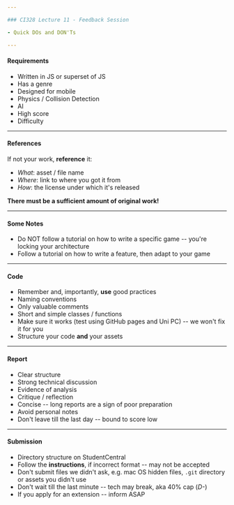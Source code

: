 ```yaml
---

### CI328 Lecture 11 - Feedback Session

- Quick DOs and DON'Ts

---
```


#### Requirements

- Written in JS or superset of JS
- Has a genre
- Designed for mobile
- Physics / Collision Detection
- AI
- High score
- Difficulty

---

#### References

If not your work, **reference** it:

- _What_: asset / file name
- _Where_: link to where you got it from
- _How_: the license under which it's released

**There must be a sufficient amount of original work!**

---

#### Some Notes

- Do NOT follow a tutorial on how to write a specific game -- you're locking your architecture
- Follow a tutorial on how to write a feature, then adapt to your game

---

#### Code

- Remember and, importantly, **use** good practices
- Naming conventions
- Only valuable comments
- Short and simple classes / functions
- Make sure it works (test using GitHub pages and Uni PC) -- we won't fix it for you
- Structure your code **and** your assets

---

#### Report

- Clear structure
- Strong technical discussion
- Evidence of analysis
- Critique / reflection
- Concise -- long reports are a sign of poor preparation
- Avoid personal notes
- Don't leave till the last day -- bound to score low

---

#### Submission

- Directory structure on StudentCentral
- Follow the **instructions**, if incorrect format -- may not be accepted
- Don't submit files we didn't ask, e.g. mac OS hidden files, `.git` directory or assets you didn't use
- Don't wait till the last minute -- tech may break, aka 40% cap (*D-*)
- If you apply for an extension -- inform ASAP
